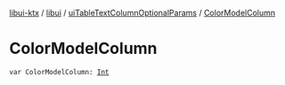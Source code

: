 [libui-ktx](../../index.md) / [libui](../index.md) / [uiTableTextColumnOptionalParams](index.md) / [ColorModelColumn](./-color-model-column.md)

# ColorModelColumn

`var ColorModelColumn: `[`Int`](https://kotlinlang.org/api/latest/jvm/stdlib/kotlin/-int/index.html)